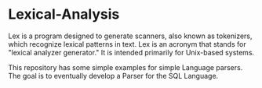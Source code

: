 # Lexical-Analysis
Lex is a program designed to generate scanners, also known as tokenizers, which recognize lexical patterns in text. Lex is an acronym that stands for "lexical analyzer generator." It is intended primarily for Unix-based systems. 

This repository has some simple examples for simple Language parsers. The goal is to eventually develop a Parser for the SQL Language.
